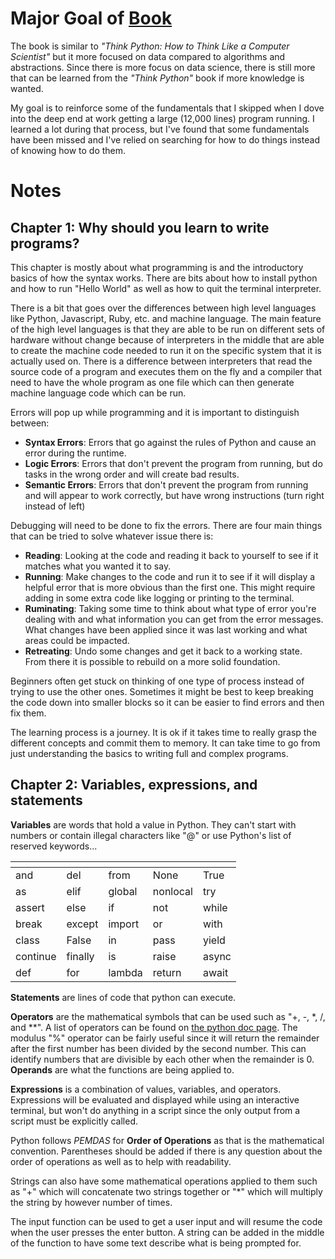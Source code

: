 # Major Goal of [Book](https://www.py4e.com/book)

The book is similar to *"Think Python: How to Think Like a Computer Scientist"* but it more focused on data compared to algorithms and abstractions.  Since there is more focus on data science, there is still more that can be learned from the *"Think Python"* book if more knowledge is wanted. 

My goal is to reinforce some of the fundamentals that I skipped when I dove into the deep end at work getting a large (12,000 lines) program running.  I learned a lot during that process, but I've found that some fundamentals have been missed and I've relied on searching for how to do things instead of knowing how to do them.  

# Notes

## Chapter 1: Why should you learn to write programs?

This chapter is mostly about what programming is and the introductory basics of how the syntax works.  There are bits about how to install python and how to run "Hello World" as well as how to quit the terminal interpreter.  

There is a bit that goes over the differences between high level languages like Python, Javascript, Ruby, etc. and machine language.  The main feature of the high level languages is that they are able to be run on different sets of hardware without change because of interpreters in the middle that are able to create the machine code needed to run it on the specific system that it is actually used on.  There is a difference between interpreters that read the source code of a program and executes them on the fly and a compiler that need to have the whole program as one file which can then generate machine language code which can be run.  

Errors will pop up while programming and it is important to distinguish between: 

 - **Syntax Errors**: Errors that go against the rules of Python and cause an error during the runtime.  
 - **Logic Errors**: Errors that don't prevent the program from running, but do tasks in the wrong order and will create bad results.  
 - **Semantic Errors**: Errors that don't prevent the program from running and will appear to work correctly, but have wrong instructions (turn right instead of left)

Debugging will need to be done to fix the errors.  There are four main things that can be tried to solve whatever issue there is:

 - **Reading**: Looking at the code and reading it back to yourself to see if it matches what you wanted it to say.  
 - **Running**: Make changes to the code and run it to see if it will display a helpful error that is more obvious than the first one.  This might require adding in some extra code like logging or printing to the terminal.  
 - **Ruminating**: Taking some time to think about what type of error you're dealing with and what information you can get from the error messages.  What changes have been applied since it was last working and what areas could be impacted.  
 - **Retreating**: Undo some changes and get it back to a working state.  From there it is possible to rebuild on a more solid foundation.  

 Beginners often get stuck on thinking of one type of process instead of trying to use the other ones.  Sometimes it might be best to keep breaking the code down into smaller blocks so it can be easier to find errors and then fix them.  

 The learning process is a journey.  It is ok if it takes time to really grasp the different concepts and commit them to memory.  It can take time to go from just understanding the basics to writing full and complex programs.  

 ## Chapter 2: Variables, expressions, and statements

 **Variables** are words that hold a value in Python.  They can't start with numbers or contain illegal characters like "@" or use Python's list of reserved keywords...

| <!-- --> | <!-- -->| <!-- --> | <!-- --> | <!-- --> | 
| ---      | ---     | ---      | ---      | ---      | 
| and      | del     | from     | None     | True     | 
| as       | elif    | global   | nonlocal | try      | 
| assert   | else    | if       | not      | while    | 
| break    | except  | import   | or       | with     | 
| class    | False   | in       | pass     | yield    |
| continue | finally | is       | raise    | async    | 
| def      | for     | lambda   | return   | await    | 

**Statements** are lines of code that python can execute. 

**Operators** are the mathematical symbols that can be used such as "+, -, *, /, and \*\*".  A list of operators can be found on [the python doc page](https://docs.python.org/3/library/operator.html#mapping-operators-to-functions).  The modulus "%" operator can be fairly useful since it will return the remainder after the first number has been divided by the second number.  This can identify numbers that are divisible by each other when the remainder is 0.  **Operands** are what the functions are being applied to.  

**Expressions** is a combination of values, variables, and operators.  Expressions will be evaluated and displayed while using an interactive terminal, but won't do anything in a script since the only output from a script must be explicitly called.  

Python follows *PEMDAS* for **Order of Operations** as that is the mathematical convention.  Parentheses should be added if there is any question about the order of operations as well as to help with readability.  

Strings can also have some mathematical operations applied to them such as "+" which will concatenate two strings together or "\*" which will multiply the string by however number of times.  

The input function can be used to get a user input and will resume the code when the user presses the enter button.  A string can be added in the middle of the function to have some text describe what is being prompted for.  